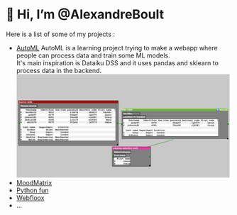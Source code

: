 # 👋 Hi, I’m @AlexandreBoult
Here is a list of some of my projects : 
- [AutoML](https://github.com/data-IA-2023/AutoML-Gr4/tree/alexandre)
  AutoML is a learning project trying to make a webapp where people can process data and train some ML models.<br>
  It's main inspiration is Dataiku DSS and it uses pandas and sklearn to process data in the backend.<br>
  <img src="media/auto_ml_1.png" alt="" title="">
- [MoodMatrix](https://github.com/data-IA-2023/MoodMatrix)
- [Python fun](https://github.com/AlexandreBoult/Python-tests)
- [Webfloox](https://github.com/data-IA-2023/Groupe1_Webfloox)
- ...

<!---
AlexandreBoult/AlexandreBoult is a ✨ special ✨ repository because its `README.md` (this file) appears on your GitHub profile.
You can click the Preview link to take a look at your changes.
--->
